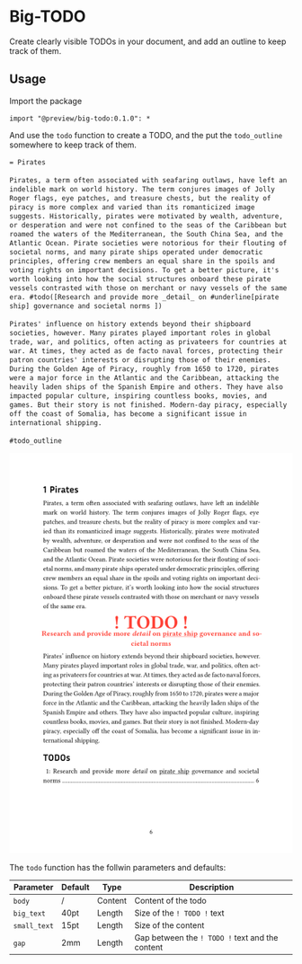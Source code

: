 # Big-TODO

Create clearly visible TODOs in your document, and add an outline to keep track of them.

## Usage

Import the package

```typst
import "@preview/big-todo:0.1.0": *
```

And use the `todo` function to create a TODO, and the put the `todo_outline` somewhere to keep track of them.

```typst
= Pirates

Pirates, a term often associated with seafaring outlaws, have left an indelible mark on world history. The term conjures images of Jolly Roger flags, eye patches, and treasure chests, but the reality of piracy is more complex and varied than its romanticized image suggests. Historically, pirates were motivated by wealth, adventure, or desperation and were not confined to the seas of the Caribbean but roamed the waters of the Mediterranean, the South China Sea, and the Atlantic Ocean. Pirate societies were notorious for their flouting of societal norms, and many pirate ships operated under democratic principles, offering crew members an equal share in the spoils and voting rights on important decisions. To get a better picture, it's worth looking into how the social structures onboard these pirate vessels contrasted with those on merchant or navy vessels of the same era. #todo([Research and provide more _detail_ on #underline[pirate ship] governance and societal norms ])

Pirates' influence on history extends beyond their shipboard societies, however. Many pirates played important roles in global trade, war, and politics, often acting as privateers for countries at war. At times, they acted as de facto naval forces, protecting their patron countries' interests or disrupting those of their enemies. During the Golden Age of Piracy, roughly from 1650 to 1720, pirates were a major force in the Atlantic and the Caribbean, attacking the heavily laden ships of the Spanish Empire and others. They have also impacted popular culture, inspiring countless books, movies, and games. But their story is not finished. Modern-day piracy, especially off the coast of Somalia, has become a significant issue in international shipping.

#todo_outline
```

![Screenshot of above Example](screenshot.png "Screenshot of above Example")

The `todo` function has the follwin parameters and defaults:

| Parameter    | Default | Type    | Description                                     |
| ------------ | ------- | ------- | ----------------------------------------------- |
| `body`       | /       | Content | Content of the todo                             |
| `big_text`   | 40pt    | Length  | Size of the `! TODO !` text                     |
| `small_text` | 15pt    | Length  | Size of the content                             |
| `gap`        | 2mm     | Length  | Gap between the `! TODO !` text and the content |